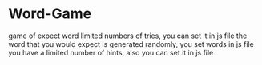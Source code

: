 # Word-Game
game of expect word 
limited numbers of tries, you can set it in js file 
the word that you would expect is generated randomly, you set words in js file
you have a limited number of hints, also you can set it in js file
